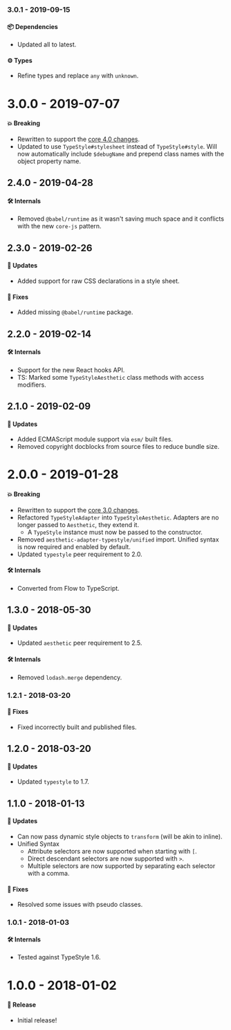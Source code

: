 ### 3.0.1 - 2019-09-15

#### 📦 Dependencies

- Updated all to latest.

#### ⚙️ Types

- Refine types and replace `any` with `unknown`.

# 3.0.0 - 2019-07-07

#### 💥 Breaking

- Rewritten to support the
  [core 4.0 changes](https://github.com/milesj/aesthetic/blob/master/packages/aesthetic/CHANGELOG.md).
- Updated to use `TypeStyle#stylesheet` instead of `TypeStyle#style`. Will now automatically include
  `$debugName` and prepend class names with the object property name.

## 2.4.0 - 2019-04-28

#### 🛠 Internals

- Removed `@babel/runtime` as it wasn't saving much space and it conflicts with the new `core-js`
  pattern.

## 2.3.0 - 2019-02-26

#### 🚀 Updates

- Added support for raw CSS declarations in a style sheet.

#### 🐞 Fixes

- Added missing `@babel/runtime` package.

## 2.2.0 - 2019-02-14

#### 🛠 Internals

- Support for the new React hooks API.
- TS: Marked some `TypeStyleAesthetic` class methods with access modifiers.

## 2.1.0 - 2019-02-09

#### 🚀 Updates

- Added ECMAScript module support via `esm/` built files.
- Removed copyright docblocks from source files to reduce bundle size.

# 2.0.0 - 2019-01-28

#### 💥 Breaking

- Rewritten to support the
  [core 3.0 changes](https://github.com/milesj/aesthetic/blob/master/packages/aesthetic/CHANGELOG.md).
- Refactored `TypeStyleAdapter` into `TypeStyleAesthetic`. Adapters are no longer passed to
  `Aesthetic`, they extend it.
  - A `TypeStyle` instance must now be passed to the constructor.
- Removed `aesthetic-adapter-typestyle/unified` import. Unified syntax is now required and enabled
  by default.
- Updated `typestyle` peer requirement to 2.0.

#### 🛠 Internals

- Converted from Flow to TypeScript.

## 1.3.0 - 2018-05-30

#### 🚀 Updates

- Updated `aesthetic` peer requirement to 2.5.

#### 🛠 Internals

- Removed `lodash.merge` dependency.

### 1.2.1 - 2018-03-20

#### 🐞 Fixes

- Fixed incorrectly built and published files.

## 1.2.0 - 2018-03-20

#### 🚀 Updates

- Updated `typestyle` to 1.7.

## 1.1.0 - 2018-01-13

#### 🚀 Updates

- Can now pass dynamic style objects to `transform` (will be akin to inline).
- Unified Syntax
  - Attribute selectors are now supported when starting with `[`.
  - Direct descendant selectors are now supported with `>`.
  - Multiple selectors are now supported by separating each selector with a comma.

#### 🐞 Fixes

- Resolved some issues with pseudo classes.

### 1.0.1 - 2018-01-03

#### 🛠 Internals

- Tested against TypeStyle 1.6.

# 1.0.0 - 2018-01-02

#### 🎉 Release

- Initial release!
